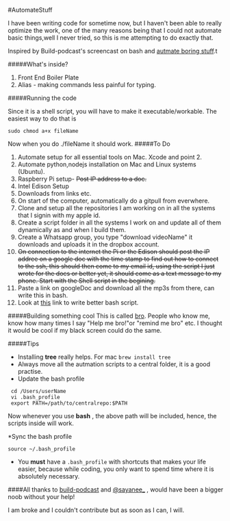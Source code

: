 #AutomateStuff

I have been writing code for sometime now, but I haven't been able to really optimize the work, one of the many reasons being that I could not automate basic things,well I never tried, so this is me attempting to do exactly that.

Inspired by Build-podcast's screencast on bash and [autmate boring stuff](https://automatetheboringstuff.com/).t

#####What's inside?

1. Front End Boiler Plate
2. Alias - making commands less painful for typing.

#####Running the code

Since it is a shell script, you will have to make it executable/workable. The easiest way to do that is

`sudo chmod a+x fileName`

Now when you do ./fileName it should work.
#####To Do
1. Automate setup for all essential tools on Mac. Xcode and point 2.
2. Automate python,nodejs installation on Mac and Linux systems (Ubuntu).
3. Raspberry Pi setup- <s>Post IP address to a doc.</s>
4. Intel Edison Setup
5. Downloads from links etc.
6. On start of the computer, automatically do a gitpull from everwhere.
7. Clone and setup all the repositories I am working on in all the systems that I signin with my apple id. 
8. Create a script folder in all the systems I work on and update all of them dynamically as and when I build them.
9. Create a Whatsapp group, you type "download videoName" it downloads and uploads it in the dropbox account.
10. <s> On connection to the internet the Pi or the Edison should post the IP addree on a google doc with the time stamp to find out how to connect to the ssh, this should then come to my email id, using the script I just wrote for the docs or better yet, it should come as a text message to my phone. Start with the Shell script in the begining.</s>
11. Paste a link on googleDoc and download all the mp3s from there, can write this in bash.
12. Look at [this](https://github.com/lukapusic/soundcloud-dl/blob/master/install) link to write better bash script.


#####Building something cool
 This is called [bro](https://github.com/rishigb/bro). People who know me, know how many times I say "Help me bro!"or "remind me bro" etc. I thought it would be cool if my black screen could do the same. 

#####Tips

* Installing **tree** really helps. For mac `brew install tree`
* Always move all the autmation scripts to a central folder, it is a good practise.
* Update the bash profile


```
 cd /Users/userName
 vi .bash_profile
 export PATH=/path/to/centralrepo:$PATH
```

Now whenever you use **bash** , the above path will be included, hence, the scripts inside will work.

*Sync the bash profile

`source ~/.bash_profile`
* You **must** have a `.bash_profile` with shortcuts that makes your life easier, because while coding, you only want to spend time where it is absolutely necessary.

####All thanks to [build-podcast](http://build-podcast.com/) and [@sayanee_](https://twitter.com/sayanee_) , would have been a bigger noob without your help!

I am broke and I couldn't contribute but as soon as I can, I will. 

